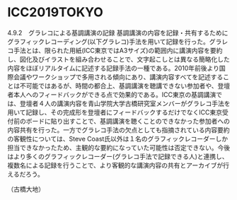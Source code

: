 # ICC2019TOKYO

4.9.2　グラレコによる基調講演の記録
基調講演の内容を記録・共有するためにグラフィックレコーディング(以下グラレコ)手法を用いて記録を行った。グラレコ手法とは、限られた用紙(ICC東京ではA3サイズ)の範囲内に講演内容を要約し、図化及びイラストを組み合わせることで、文字起こしとは異なる簡略化した内容をほぼリアルタイムに記述する記録手法の一種である。2010年前後より国際会議やワークショップで多用される傾向にあり、講演内容すべてを記述することは不可能ではあるが、時間の都合上、基調講演を聴講できない参加者や、登壇者本人へのフィードバックができる点で効果的である。ICC東京の基調講演では、登壇者４人の講演内容を青山学院大学古橋研究室メンバーがグラレコ手法を用いて記録し、その完成形を登壇者にフィードバックするだけでなくICC東京受付前のボードに貼り出すことで、基調講演を聴くことのできなかった参加者への内容共有を行った。一方でグラレコ手法の欠点としても指摘されている内容要約の客観性については、Steve Coast氏以外は１名のグラフィックレコーダーしか担当できなかったため、主観的な要約になっていた可能性は否定できない。今後はより多くのグラフィックレコーダー(グラレコ手法で記録できる人)と連携し、複数名による記録を行うことで、より客観的な講演内容の共有とアーカイブが行えるだろう。

（古橋大地）




